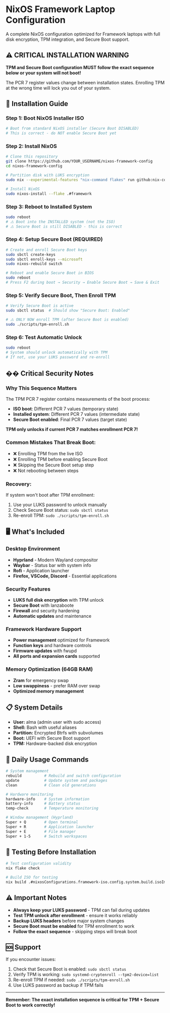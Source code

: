 # NixOS Framework Laptop Configuration

A complete NixOS configuration optimized for Framework laptops with full disk encryption, TPM integration, and Secure Boot support.

## ⚠️ CRITICAL INSTALLATION WARNING

**TPM and Secure Boot configuration MUST follow the exact sequence below or your system will not boot!**

The PCR 7 register values change between installation states. Enrolling TPM at the wrong time will lock you out of your system.

## 🚀 Installation Guide

### Step 1: Boot NixOS Installer ISO
```bash
# Boot from standard NixOS installer (Secure Boot DISABLED)
# This is correct - do NOT enable Secure Boot yet
```

### Step 2: Install NixOS
```bash
# Clone this repository
git clone https://github.com/YOUR_USERNAME/nixos-framework-config
cd nixos-framework-config

# Partition disk with LUKS encryption
sudo nix --experimental-features "nix-command flakes" run github:nix-community/disko -- --mode disko ./disko/framework-luks-btrfs.nix

# Install NixOS
sudo nixos-install --flake .#framework
```

### Step 3: Reboot to Installed System
```bash
sudo reboot
# ⚠️ Boot into the INSTALLED system (not the ISO)
# ⚠️ Secure Boot is still DISABLED - this is correct
```

### Step 4: Setup Secure Boot (REQUIRED)
```bash
# Create and enroll Secure Boot keys
sudo sbctl create-keys
sudo sbctl enroll-keys --microsoft
sudo nixos-rebuild switch

# Reboot and enable Secure Boot in BIOS
sudo reboot
# Press F2 during boot → Security → Enable Secure Boot → Save & Exit
```

### Step 5: Verify Secure Boot, Then Enroll TPM
```bash
# Verify Secure Boot is active
sudo sbctl status  # Should show "Secure Boot: Enabled"

# ⚠️ ONLY NOW enroll TPM (after Secure Boot is enabled)
sudo ./scripts/tpm-enroll.sh
```

### Step 6: Test Automatic Unlock
```bash
sudo reboot
# System should unlock automatically with TPM
# If not, use your LUKS password and re-enroll
```

## ��️ Critical Security Notes

### **Why This Sequence Matters**
The TPM PCR 7 register contains measurements of the boot process:
- **ISO boot**: Different PCR 7 values (temporary state)
- **Installed system**: Different PCR 7 values (intermediate state)  
- **Secure Boot enabled**: Final PCR 7 values (target state)

**TPM only unlocks if current PCR 7 matches enrollment PCR 7!**

### **Common Mistakes That Break Boot:**
- ❌ Enrolling TPM from the live ISO
- ❌ Enrolling TPM before enabling Secure Boot
- ❌ Skipping the Secure Boot setup step
- ❌ Not rebooting between steps

### **Recovery:**
If system won't boot after TPM enrollment:
1. Use your LUKS password to unlock manually
2. Check Secure Boot status: `sudo sbctl status`
3. Re-enroll TPM: `sudo ./scripts/tpm-enroll.sh`

## 🖥️ What's Included

### **Desktop Environment**
- **Hyprland** - Modern Wayland compositor
- **Waybar** - Status bar with system info
- **Rofi** - Application launcher
- **Firefox, VSCode, Discord** - Essential applications

### **Security Features**
- **LUKS full disk encryption** with TPM unlock
- **Secure Boot** with lanzaboote
- **Firewall** and security hardening
- **Automatic updates** and maintenance

### **Framework Hardware Support**
- **Power management** optimized for Framework
- **Function keys** and hardware controls
- **Firmware updates** with fwupd
- **All ports and expansion cards** supported

### **Memory Optimization (64GB RAM)**
- **Zram** for emergency swap
- **Low swappiness** - prefer RAM over swap
- **Optimized memory management**

## 📋 System Details

- **User:** alma (admin user with sudo access)
- **Shell:** Bash with useful aliases
- **Partition:** Encrypted Btrfs with subvolumes
- **Boot:** UEFI with Secure Boot support
- **TPM:** Hardware-backed disk encryption

## 🔧 Daily Usage Commands

```bash
# System management
rebuild          # Rebuild and switch configuration
update           # Update system and packages
clean            # Clean old generations

# Hardware monitoring  
hardware-info    # System information
battery-info     # Battery status
temp-check       # Temperature monitoring

# Window management (Hyprland)
Super + Q        # Open terminal
Super + R        # Application launcher  
Super + E        # File manager
Super + 1-5      # Switch workspaces
```

## 🧪 Testing Before Installation

```bash
# Test configuration validity
nix flake check

# Build ISO for testing
nix build .#nixosConfigurations.framework-iso.config.system.build.isoImage
```

## ⚠️ Important Notes

- **Always keep your LUKS password** - TPM can fail during updates
- **Test TPM unlock after enrollment** - ensure it works reliably  
- **Backup LUKS headers** before major system changes
- **Secure Boot must be enabled** for TPM enrollment to work
- **Follow the exact sequence** - skipping steps will break boot

## 🆘 Support

If you encounter issues:
1. Check that Secure Boot is enabled: `sudo sbctl status`
2. Verify TPM is working: `sudo systemd-cryptenroll --tpm2-device=list`
3. Re-enroll TPM if needed: `sudo ./scripts/tpm-enroll.sh`
4. Use LUKS password as backup if TPM fails

---

**Remember: The exact installation sequence is critical for TPM + Secure Boot to work correctly!**
